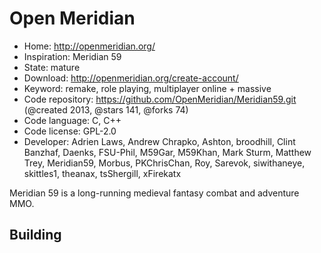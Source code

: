 # Open Meridian

- Home: http://openmeridian.org/
- Inspiration: Meridian 59
- State: mature
- Download: http://openmeridian.org/create-account/
- Keyword: remake, role playing, multiplayer online + massive
- Code repository: https://github.com/OpenMeridian/Meridian59.git (@created 2013, @stars 141, @forks 74)
- Code language: C, C++
- Code license: GPL-2.0
- Developer: Adrien Laws, Andrew Chrapko, Ashton, broodhill, Clint Banzhaf, Daenks, FSU-Phil, M59Gar, M59Khan, Mark Sturm, Matthew Trey, Meridian59, Morbus, PKChrisChan, Roy, Sarevok, siwithaneye, skittles1, theanax, tsShergill, xFirekatx

Meridian 59 is a long-running medieval fantasy combat and adventure MMO.

## Building
